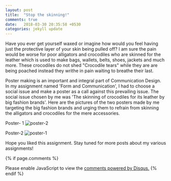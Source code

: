 ```yaml
---
layout: post
title:  "Stop the skinning!"
comments: true
date:   2018-03-30 20:35:58 +0530
categories: jekyll update
---
```


Have you ever get yourself waxed or imagine how would you feel having just the protective layer of your skin being pulled off? I am sure the pain would be worse for poor alligators and crocodiles who are skinned for the leather which is used to make bags, wallets, belts, shoes, jackets and much more. These crocodiles do not shed "Crocodile tears" while they are are being poached instead they writhe in pain waiting to breathe their last.

Poster making is an important and integral part of Communication Design. In my assignment named 'Form and Communication', I had to choose a social issue and make a poster as a call against this prevailing issue. The social issue chosen by me was 'The skinning of crocodiles for its leather by big fashion brands'. Here are the pictures of the two posters made by me targeting the big fashion brands and urging them to refrain from skinning the alligators and crocodiles for the mere accessories.

Poster- 1
![poster-2](https://user-images.githubusercontent.com/36818885/38135783-bd5de428-3437-11e8-8ab1-f6072992676e.jpg)


Poster-2
![poster-1](https://user-images.githubusercontent.com/36818885/38143530-8b6d26f0-345e-11e8-9c5f-104e805e61de.jpg)


Hope you liked this assignment. Stay tuned for more posts about my various assignments!

{% if page.comments %}
<div id="disqus_thread"></div>
<script>

/**
*  RECOMMENDED CONFIGURATION VARIABLES: EDIT AND UNCOMMENT THE SECTION BELOW TO INSERT DYNAMIC VALUES FROM YOUR PLATFORM OR CMS.
*  LEARN WHY DEFINING THESE VARIABLES IS IMPORTANT: https://disqus.com/admin/universalcode/#configuration-variables*/
/*
var disqus_config = function () {
this.page.url = PAGE_URL;  // Replace PAGE_URL with your page's canonical URL variable
this.page.identifier = PAGE_IDENTIFIER; // Replace PAGE_IDENTIFIER with your page's unique identifier variable
};
*/
(function() { // DON'T EDIT BELOW THIS LINE
var d = document, s = d.createElement('script');
s.src = 'https://hinal150198-github-io.disqus.com/embed.js';
s.setAttribute('data-timestamp', +new Date());
(d.head || d.body).appendChild(s);
})();
</script>
<noscript>Please enable JavaScript to view the <a href="https://disqus.com/?ref_noscript">comments powered by Disqus.</a></noscript>
{% endif %}
